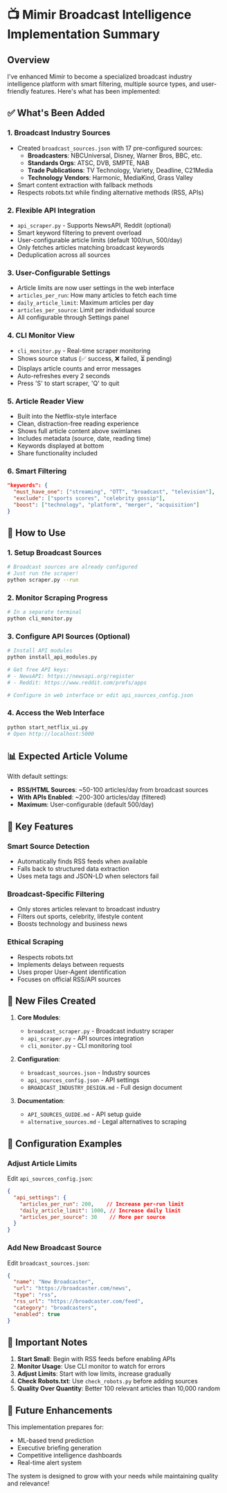 # 📺 Mimir Broadcast Intelligence Implementation Summary

## Overview

I've enhanced Mimir to become a specialized broadcast industry intelligence platform with smart filtering, multiple source types, and user-friendly features. Here's what has been implemented:

## ✅ What's Been Added

### 1. **Broadcast Industry Sources** 
- Created `broadcast_sources.json` with 17 pre-configured sources:
  - **Broadcasters**: NBCUniversal, Disney, Warner Bros, BBC, etc.
  - **Standards Orgs**: ATSC, DVB, SMPTE, NAB
  - **Trade Publications**: TV Technology, Variety, Deadline, C21Media
  - **Technology Vendors**: Harmonic, MediaKind, Grass Valley
- Smart content extraction with fallback methods
- Respects robots.txt while finding alternative methods (RSS, APIs)

### 2. **Flexible API Integration**
- `api_scraper.py` - Supports NewsAPI, Reddit (optional)
- Smart keyword filtering to prevent overload
- User-configurable article limits (default 100/run, 500/day)
- Only fetches articles matching broadcast keywords
- Deduplication across all sources

### 3. **User-Configurable Settings**
- Article limits are now user settings in the web interface
- `articles_per_run`: How many articles to fetch each time
- `daily_article_limit`: Maximum articles per day
- `articles_per_source`: Limit per individual source
- All configurable through Settings panel

### 4. **CLI Monitor View** 
- `cli_monitor.py` - Real-time scraper monitoring
- Shows source status (✅ success, ❌ failed, ⏳ pending)
- Displays article counts and error messages
- Auto-refreshes every 2 seconds
- Press 'S' to start scraper, 'Q' to quit

### 5. **Article Reader View**
- Built into the Netflix-style interface
- Clean, distraction-free reading experience
- Shows full article content above swimlanes
- Includes metadata (source, date, reading time)
- Keywords displayed at bottom
- Share functionality included

### 6. **Smart Filtering**
```json
"keywords": {
  "must_have_one": ["streaming", "OTT", "broadcast", "television"],
  "exclude": ["sports scores", "celebrity gossip"],
  "boost": ["technology", "platform", "merger", "acquisition"]
}
```

## 🚀 How to Use

### 1. **Setup Broadcast Sources**
```bash
# Broadcast sources are already configured
# Just run the scraper!
python scraper.py --run
```

### 2. **Monitor Scraping Progress**
```bash
# In a separate terminal
python cli_monitor.py
```

### 3. **Configure API Sources (Optional)**
```bash
# Install API modules
python install_api_modules.py

# Get free API keys:
# - NewsAPI: https://newsapi.org/register
# - Reddit: https://www.reddit.com/prefs/apps

# Configure in web interface or edit api_sources_config.json
```

### 4. **Access the Web Interface**
```bash
python start_netflix_ui.py
# Open http://localhost:5000
```

## 📊 Expected Article Volume

With default settings:
- **RSS/HTML Sources**: ~50-100 articles/day from broadcast sources
- **With APIs Enabled**: ~200-300 articles/day (filtered)
- **Maximum**: User-configurable (default 500/day)

## 🎯 Key Features

### Smart Source Detection
- Automatically finds RSS feeds when available
- Falls back to structured data extraction
- Uses meta tags and JSON-LD when selectors fail

### Broadcast-Specific Filtering
- Only stores articles relevant to broadcast industry
- Filters out sports, celebrity, lifestyle content
- Boosts technology and business news

### Ethical Scraping
- Respects robots.txt
- Implements delays between requests
- Uses proper User-Agent identification
- Focuses on official RSS/API sources

## 📁 New Files Created

1. **Core Modules**:
   - `broadcast_scraper.py` - Broadcast industry scraper
   - `api_scraper.py` - API sources integration
   - `cli_monitor.py` - CLI monitoring tool

2. **Configuration**:
   - `broadcast_sources.json` - Industry sources
   - `api_sources_config.json` - API settings
   - `BROADCAST_INDUSTRY_DESIGN.md` - Full design document

3. **Documentation**:
   - `API_SOURCES_GUIDE.md` - API setup guide
   - `alternative_sources.md` - Legal alternatives to scraping

## 🔧 Configuration Examples

### Adjust Article Limits
Edit `api_sources_config.json`:
```json
{
  "api_settings": {
    "articles_per_run": 200,    // Increase per-run limit
    "daily_article_limit": 1000, // Increase daily limit
    "articles_per_source": 30    // More per source
  }
}
```

### Add New Broadcast Source
Edit `broadcast_sources.json`:
```json
{
  "name": "New Broadcaster",
  "url": "https://broadcaster.com/news",
  "type": "rss",
  "rss_url": "https://broadcaster.com/feed",
  "category": "broadcasters",
  "enabled": true
}
```

## 🚨 Important Notes

1. **Start Small**: Begin with RSS feeds before enabling APIs
2. **Monitor Usage**: Use CLI monitor to watch for errors
3. **Adjust Limits**: Start with low limits, increase gradually
4. **Check Robots.txt**: Use `check_robots.py` before adding sources
5. **Quality Over Quantity**: Better 100 relevant articles than 10,000 random

## 🔮 Future Enhancements

This implementation prepares for:
- ML-based trend prediction
- Executive briefing generation
- Competitive intelligence dashboards
- Real-time alert system

The system is designed to grow with your needs while maintaining quality and relevance!